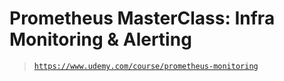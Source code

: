 # Prometheus MasterClass: Infra Monitoring & Alerting

> [`https://www.udemy.com/course/prometheus-monitoring`](https://www.udemy.com/course/prometheus-monitoring)
